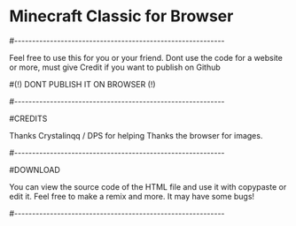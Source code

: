 # Minecraft Classic for Browser

#-----------------------------------------------------------

Feel free to use this for you or your friend. 
Dont use the code for a website or more, must give Credit if you want to publish on Github


#(!) DONT PUBLISH IT ON BROWSER (!)

#-----------------------------------------------------------

#CREDITS

Thanks Crystalinqq / DPS for helping
Thanks the browser for images.

#-----------------------------------------------------------

#DOWNLOAD

You can view the source code of the HTML file and use it with copypaste or edit it.
Feel free to make a remix and more. It may have some bugs!

#-----------------------------------------------------------


